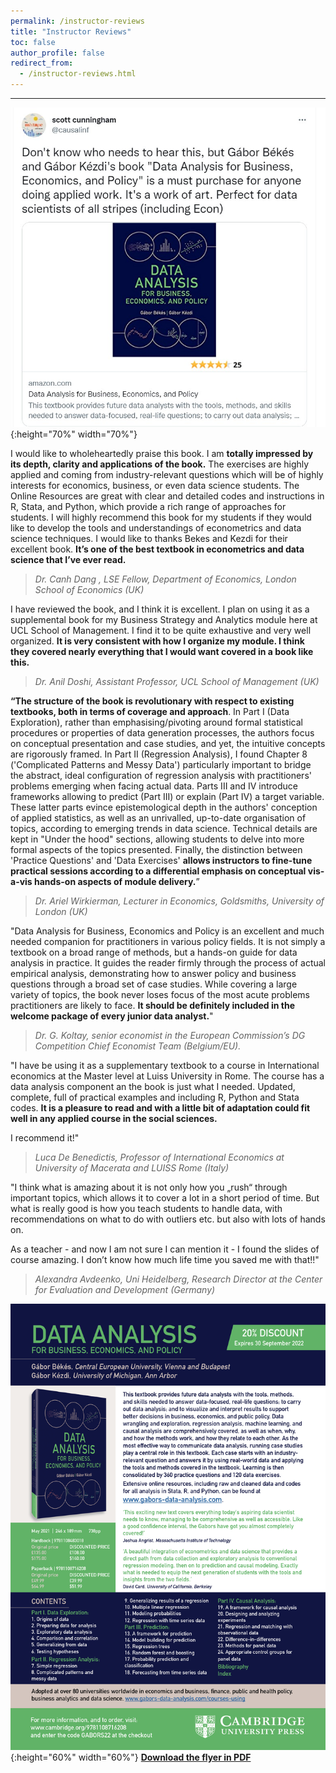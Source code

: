 ```yaml
---
permalink: /instructor-reviews
title: "Instructor Reviews"
toc: false
author_profile: false
redirect_from:
  - /instructor-reviews.html
---
```

___



![Scott](images/scott-on-gabors-2022sept.twitter.jpg){:height="70%" width="70%"}


I would like to wholeheartedly praise this book. I am **totally impressed by its depth, clarity and applications of the book.** The exercises are highly applied and coming from industry-relevant questions which will be of highly interests for economics, business, or even data science students. The Online Resources are great with clear and detailed codes and instructions in R, Stata, and Python, which provide a rich range of approaches for students. I will highly recommend this book for my students if they would like to develop the tools and understandings of econometrics and data science techniques. I would like to thanks Bekes and Kezdi for their excellent book. **It’s one of the best textbook in econometrics and data science that I’ve ever read.** 

>*Dr. Canh Dang , LSE Fellow, Department of Economics, London School of Economics (UK)*

I have reviewed the book, and I think it is excellent. I plan on using it as a supplemental book for my Business Strategy and Analytics module here at UCL School of Management. I find it to be quite exhaustive and very well organized. **It is very consistent with how I organize my module. I think they covered nearly everything that I would want covered in a book like this.**

>*Dr. Anil Doshi, Assistant Professor, UCL School of Management (UK)*


**“The structure of the book is revolutionary with respect to existing textbooks, both in terms of coverage and approach**. In Part I (Data Exploration), rather than emphasising/pivoting around formal statistical procedures or properties of data generation processes, the authors focus on conceptual presentation and case studies, and yet, the intuitive concepts are rigorously framed. In Part II (Regression Analysis), I found Chapter 8 ('Complicated Patterns and Messy Data') particularly important to bridge the abstract, ideal configuration of regression analysis with practitioners' problems emerging when facing actual data. Parts III and IV introduce frameworks allowing to predict (Part III) or explain (Part IV) a target variable. These latter parts evince epistemological depth in the authors' conception of applied statistics, as well as an unrivalled, up-to-date organisation of topics, according to emerging trends in data science. Technical details are kept in "Under the hood" sections, allowing students to delve into more formal aspects of the topics presented. Finally, the distinction between 'Practice Questions' and 'Data Exercises' **allows instructors to fine-tune practical sessions according to a differential emphasis on conceptual vis-a-vis hands-on aspects of module delivery.**”

>*Dr. Ariel Wirkierman, Lecturer in Economics, Goldsmiths, University of London (UK)*



"Data Analysis for Business, Economics and Policy is an excellent and much needed companion for practitioners in various policy fields. It is not simply a textbook on a broad range of methods, but a hands-on guide for data analysis in practice. It guides the reader firmly through the process of actual empirical analysis, demonstrating how to answer policy and business questions through a broad set of case studies. While covering a large variety of topics, the book never loses focus of the most acute problems practitioners are likely to face. **It should be definitely included in the welcome package of every junior data analyst.**"

>*Dr. G. Koltay, senior economist in the European Commission’s DG Competition Chief Economist Team (Belgium/EU).*


"I have be using it as a supplementary textbook to a course in International economics at the Master level at Luiss University in Rome. The course has a data analysis component an the book is just what I needed. Updated, complete, full of practical examples and including R, Python and Stata codes. **It is a pleasure to read and with a little bit of adaptation could fit well in any applied course in the social sciences.**

I recommend it!"

>*Luca De Benedictis,  Professor of International Economics at University of Macerata and LUISS Rome (Italy)*



"I think what is amazing about it is not only how you „rush“ through important topics, which allows it to cover a lot in a short period of time. But what is really good is how you teach students to handle data, with recommendations on what to do with outliers etc. but also with lots of hands on. 

As a teacher - and now I am not sure I can mention it - I found the slides of course amazing. I don’t know how much life time you saved me with that!!"

>*Alexandra Avdeenko, Uni Heidelberg, Research Director at the Center for Evaluation and Development (Germany)*


![2022 Flyer](images/bekes-kezdi-data-analysis-flyer-2022.jpg){:height="60%" width="60%"}
**[Download the flyer in PDF](files/bekes-kezdi-data-analysis-flyer-2022.pdf)**   
